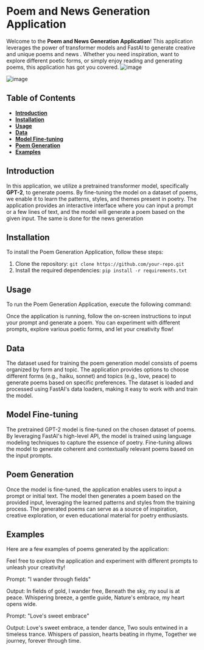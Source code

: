 # Poem and News Generation Application

Welcome to the **Poem and News Generation Application**! This application leverages the power of transformer models and FastAI to generate creative and unique poems and news . Whether you need inspiration, want to explore different poetic forms, or simply enjoy reading and generating poems, this application has got you covered.
![image](https://github.com/nadakhelif/ppp-text-generation/assets/92679701/523f94b1-ec09-412a-bbc5-f4c3841618f2)

![image](https://github.com/nadakhelif/ppp-text-generation/assets/92679701/1f48acd4-98df-4622-bb9c-a6947bfd409d)


## Table of Contents

- [**Introduction**](#introduction)
- [**Installation**](#installation)
- [**Usage**](#usage)
- [**Data**](#data)
- [**Model Fine-tuning**](#model-fine-tuning)
- [**Poem Generation**](#poem-generation)
- [**Examples**](#examples)


## Introduction

In this application, we utilize a pretrained transformer model, specifically **GPT-2**, to generate poems. By fine-tuning the model on a dataset of poems, we enable it to learn the patterns, styles, and themes present in poetry. The application provides an interactive interface where you can input a prompt or a few lines of text, and the model will generate a poem based on the given input.
The same is done for the news generation

## Installation

To install the Poem Generation Application, follow these steps:

1. Clone the repository: `git clone https://github.com/your-repo.git`
2. Install the required dependencies: `pip install -r requirements.txt`

## Usage

To run the Poem Generation Application, execute the following command:

Once the application is running, follow the on-screen instructions to input your prompt and generate a poem. You can experiment with different prompts, explore various poetic forms, and let your creativity flow!

## Data

The dataset used for training the poem generation model consists of poems organized by form and topic. The application provides options to choose different forms (e.g., haiku, sonnet) and topics (e.g., love, peace) to generate poems based on specific preferences. The dataset is loaded and processed using FastAI's data loaders, making it easy to work with and train the model.

## Model Fine-tuning

The pretrained GPT-2 model is fine-tuned on the chosen dataset of poems. By leveraging FastAI's high-level API, the model is trained using language modeling techniques to capture the essence of poetry. Fine-tuning allows the model to generate coherent and contextually relevant poems based on the input prompts.

## Poem Generation

Once the model is fine-tuned, the application enables users to input a prompt or initial text. The model then generates a poem based on the provided input, leveraging the learned patterns and styles from the training process. The generated poems can serve as a source of inspiration, creative exploration, or even educational material for poetry enthusiasts.

## Examples

Here are a few examples of poems generated by the application:

Feel free to explore the application and experiment with different prompts to unleash your creativity!


Prompt: "I wander through fields"

Output:
In fields of gold, I wander free,
Beneath the sky, my soul is at peace.
Whispering breeze, a gentle guide,
Nature's embrace, my heart opens wide.

Prompt: "Love's sweet embrace"

Output:
Love's sweet embrace, a tender dance,
Two souls entwined in a timeless trance.
Whispers of passion, hearts beating in rhyme,
Together we journey, forever through time.


